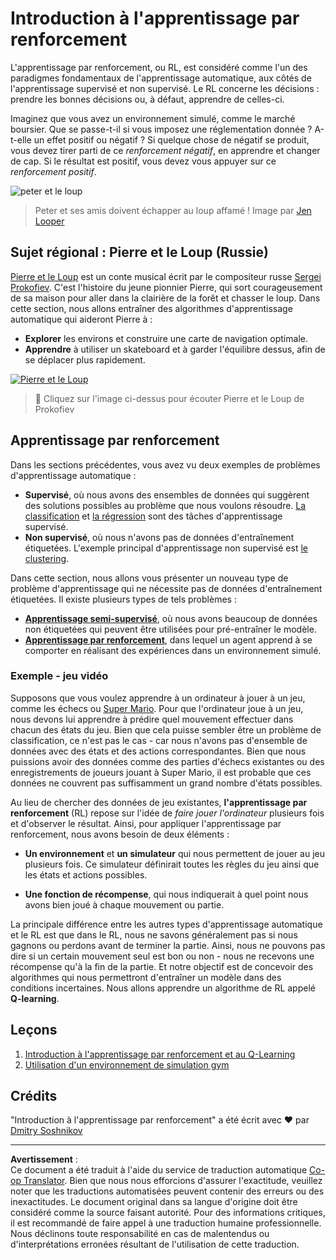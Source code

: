 <!--
CO_OP_TRANSLATOR_METADATA:
{
  "original_hash": "20ca019012b1725de956681d036d8b18",
  "translation_date": "2025-09-04T00:13:30+00:00",
  "source_file": "8-Reinforcement/README.md",
  "language_code": "fr"
}
-->
# Introduction à l'apprentissage par renforcement

L'apprentissage par renforcement, ou RL, est considéré comme l'un des paradigmes fondamentaux de l'apprentissage automatique, aux côtés de l'apprentissage supervisé et non supervisé. Le RL concerne les décisions : prendre les bonnes décisions ou, à défaut, apprendre de celles-ci.

Imaginez que vous avez un environnement simulé, comme le marché boursier. Que se passe-t-il si vous imposez une réglementation donnée ? A-t-elle un effet positif ou négatif ? Si quelque chose de négatif se produit, vous devez tirer parti de ce _renforcement négatif_, en apprendre et changer de cap. Si le résultat est positif, vous devez vous appuyer sur ce _renforcement positif_.

![peter et le loup](../../../translated_images/peter.779730f9ba3a8a8d9290600dcf55f2e491c0640c785af7ac0d64f583c49b8864.fr.png)

> Peter et ses amis doivent échapper au loup affamé ! Image par [Jen Looper](https://twitter.com/jenlooper)

## Sujet régional : Pierre et le Loup (Russie)

[Pierre et le Loup](https://fr.wikipedia.org/wiki/Pierre_et_le_Loup) est un conte musical écrit par le compositeur russe [Sergei Prokofiev](https://fr.wikipedia.org/wiki/Serge_Prokofiev). C'est l'histoire du jeune pionnier Pierre, qui sort courageusement de sa maison pour aller dans la clairière de la forêt et chasser le loup. Dans cette section, nous allons entraîner des algorithmes d'apprentissage automatique qui aideront Pierre à :

- **Explorer** les environs et construire une carte de navigation optimale.
- **Apprendre** à utiliser un skateboard et à garder l'équilibre dessus, afin de se déplacer plus rapidement.

[![Pierre et le Loup](https://img.youtube.com/vi/Fmi5zHg4QSM/0.jpg)](https://www.youtube.com/watch?v=Fmi5zHg4QSM)

> 🎥 Cliquez sur l'image ci-dessus pour écouter Pierre et le Loup de Prokofiev

## Apprentissage par renforcement

Dans les sections précédentes, vous avez vu deux exemples de problèmes d'apprentissage automatique :

- **Supervisé**, où nous avons des ensembles de données qui suggèrent des solutions possibles au problème que nous voulons résoudre. [La classification](../4-Classification/README.md) et [la régression](../2-Regression/README.md) sont des tâches d'apprentissage supervisé.
- **Non supervisé**, où nous n'avons pas de données d'entraînement étiquetées. L'exemple principal d'apprentissage non supervisé est [le clustering](../5-Clustering/README.md).

Dans cette section, nous allons vous présenter un nouveau type de problème d'apprentissage qui ne nécessite pas de données d'entraînement étiquetées. Il existe plusieurs types de tels problèmes :

- **[Apprentissage semi-supervisé](https://fr.wikipedia.org/wiki/Apprentissage_semi-supervis%C3%A9)**, où nous avons beaucoup de données non étiquetées qui peuvent être utilisées pour pré-entraîner le modèle.
- **[Apprentissage par renforcement](https://fr.wikipedia.org/wiki/Apprentissage_par_renforcement)**, dans lequel un agent apprend à se comporter en réalisant des expériences dans un environnement simulé.

### Exemple - jeu vidéo

Supposons que vous voulez apprendre à un ordinateur à jouer à un jeu, comme les échecs ou [Super Mario](https://fr.wikipedia.org/wiki/Super_Mario). Pour que l'ordinateur joue à un jeu, nous devons lui apprendre à prédire quel mouvement effectuer dans chacun des états du jeu. Bien que cela puisse sembler être un problème de classification, ce n'est pas le cas - car nous n'avons pas d'ensemble de données avec des états et des actions correspondantes. Bien que nous puissions avoir des données comme des parties d'échecs existantes ou des enregistrements de joueurs jouant à Super Mario, il est probable que ces données ne couvrent pas suffisamment un grand nombre d'états possibles.

Au lieu de chercher des données de jeu existantes, **l'apprentissage par renforcement** (RL) repose sur l'idée de *faire jouer l'ordinateur* plusieurs fois et d'observer le résultat. Ainsi, pour appliquer l'apprentissage par renforcement, nous avons besoin de deux éléments :

- **Un environnement** et **un simulateur** qui nous permettent de jouer au jeu plusieurs fois. Ce simulateur définirait toutes les règles du jeu ainsi que les états et actions possibles.

- **Une fonction de récompense**, qui nous indiquerait à quel point nous avons bien joué à chaque mouvement ou partie.

La principale différence entre les autres types d'apprentissage automatique et le RL est que dans le RL, nous ne savons généralement pas si nous gagnons ou perdons avant de terminer la partie. Ainsi, nous ne pouvons pas dire si un certain mouvement seul est bon ou non - nous ne recevons une récompense qu'à la fin de la partie. Et notre objectif est de concevoir des algorithmes qui nous permettront d'entraîner un modèle dans des conditions incertaines. Nous allons apprendre un algorithme de RL appelé **Q-learning**.

## Leçons

1. [Introduction à l'apprentissage par renforcement et au Q-Learning](1-QLearning/README.md)
2. [Utilisation d'un environnement de simulation gym](2-Gym/README.md)

## Crédits

"Introduction à l'apprentissage par renforcement" a été écrit avec ♥️ par [Dmitry Soshnikov](http://soshnikov.com)

---

**Avertissement** :  
Ce document a été traduit à l'aide du service de traduction automatique [Co-op Translator](https://github.com/Azure/co-op-translator). Bien que nous nous efforcions d'assurer l'exactitude, veuillez noter que les traductions automatisées peuvent contenir des erreurs ou des inexactitudes. Le document original dans sa langue d'origine doit être considéré comme la source faisant autorité. Pour des informations critiques, il est recommandé de faire appel à une traduction humaine professionnelle. Nous déclinons toute responsabilité en cas de malentendus ou d'interprétations erronées résultant de l'utilisation de cette traduction.